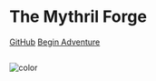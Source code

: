 # **The Mythril Forge**

[GitHub](https://github.com/noltron000/mythril-forge/)
[Begin Adventure](#welcome-traveler)

![]()

![color](#f0f0f0)